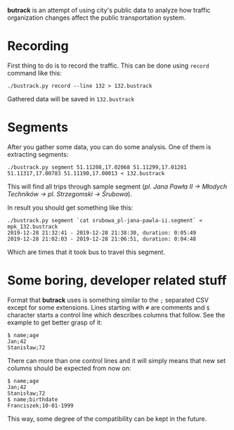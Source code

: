 **butrack** is an attempt of using city's public data to analyze how traffic organization changes affect the public transportation system.


Recording
=========
First thing to do is to record the traffic. This can be done using `record` command like this:

    ./bustrack.py record --line 132 > 132.bustrack

Gathered data will be saved in `132.bustrack`


Segments
========
After you gather some data, you can do some analysis. One of them is extracting segments:

    ./bustrack.py segment 51.11208,17.02068 51.11299,17.01281 51.11317,17.00783 51.11190,17.00013 < 132.bustrack

This will find all trips through sample segment (_pl. Jana Pawła II -> Młodych Techników -> pl. Strzegomski -> Śrubowa_).

In result you should get something like this:

    ./bustrack.py segment `cat srubowa_pl-jana-pawla-ii.segment` < mpk_132.bustrack 
    2019-12-28 21:32:41 - 2019-12-28 21:38:30, duration: 0:05:49
    2019-12-28 21:02:03 - 2019-12-28 21:06:51, duration: 0:04:48

Which are times that it took bus to travel this segment.
    

Some boring, developer related stuff
====================================
Format that **butrack** uses is something similar to the `;` separated CSV except for some extensions. Lines starting with `#` are comments and `$` character starts a control line which describes columns that follow. See the example to get better grasp of it:

    $ name;age
    Jan;42
    Stanisław;72

There can more than one control lines and it will simply means that new set columns should be expected from now on:

    $ name;age
    Jan;42
    Stanisław;72
    $ name;birthdate
    Franciszek;10-01-1999

This way, some degree of the compatibility can be kept in the future.
